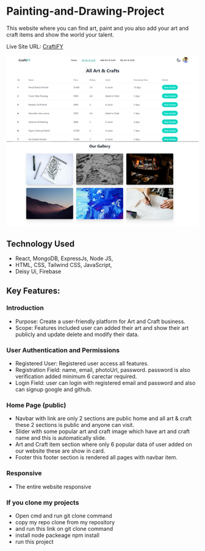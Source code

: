 # Painting-and-Drawing-Project

This website where you can find art, paint and you also add your art and craft items and show the world your talent.

Live Site URL: [CraftiFY](https://craftify-art-store.web.app/)

<a href="https://craftify-art-store.web.app">
  <img src="https://github.com/joysaha023/craftify-art-store-client-side/blob/main/demo-1.png" />
</a>

<a href="https://craftify-art-store.web.app">
  <img src="https://github.com/joysaha023/craftify-art-store-client-side/blob/main/demo-2.png" />
</a>


## Technology Used

 - React, MongoDB, ExpressJs, Node JS,
 - HTML, CSS, Tailwind CSS, JavaScript,
 - Deisy Ui, Firebase


## Key Features:
### Introduction
- Purpose: Create a user-friendly platform for Art and Craft business.
- Scope: Features included user can added their art and show their art publicly and update delete and modify their data.

### User Authentication and Permissions
- Registered User: Registered user access all features.
- Registration Field: name, email, photoUrl, password. password is also verification added minimum 6 carectar required.
- Login Field: user can login with registered email and password and also can signup google and github.

### Home Page (public)
- Navbar with link are only 2 sections are public home and all art & craft these 2 sections is public and anyone can visit.
- Slider with some popular art and craft image which have art and craft name and this is automatically slide.
- Art and Craft item section where only 6 popular data of user added on our website these are show in card.
- Footer this footer section is rendered all pages with navbar item.

### Responsive
- The entire website responsive

### If you clone my projects
- Open cmd and run git clone command
- copy my repo clone from my repository
- and run this link on git clone command
- install node packeage npm install
- run this project



